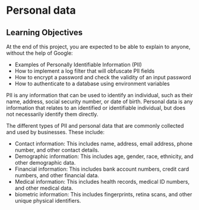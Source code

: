 # Personal data

## Learning Objectives

At the end of this project, you are expected to be able to explain to anyone, without the help of Google:

* Examples of Personally Identifiable Information (PII)
* How to implement a log filter that will obfuscate PII fields
* How to encrypt a password and check the validity of an input password
* How to authenticate to a database using environment variables

PII is any information that can be used to identify an individual, such as their name, address, social security number, or date of birth. Personal data is any information that relates to an identified or identifiable individual, but does not necessarily identify them directly.

The different types of PII and personal data that are commonly collected and used by businesses. These include:

-    Contact information: This includes name, address, email address, phone number, and other contact details.
-    Demographic information: This includes age, gender, race, ethnicity, and other demographic data.
-    Financial information: This includes bank account numbers, credit card numbers, and other financial data.
-    Medical information: This includes health records, medical ID numbers, and other medical data.
-    biometric information: This includes fingerprints, retina scans, and other unique physical identifiers.

